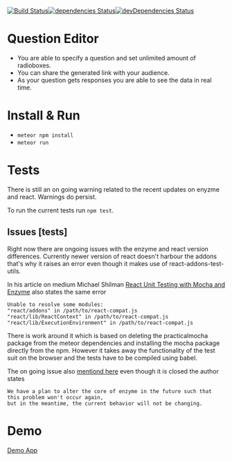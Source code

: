 [![Build Status](https://travis-ci.org/haraldur12/quantilope-task.svg?branch=master)](https://travis-ci.org/haraldur12/quantilope-task)[![dependencies Status](https://david-dm.org/haraldur12/quantilope-task/status.svg)](https://david-dm.org/haraldur12/quantilope-task)[![devDependencies Status](https://david-dm.org/haraldur12/quantilope-task/dev-status.svg)](https://david-dm.org/haraldur12/quantilope-task?type=dev)

# Question Editor

* You are able to specify a question and set unlimited amount of radioboxes.
* You can share the generated link with your audience.
* As your question gets responses you are able to see the data in real time.

# Install & Run

* `meteor npm install`
* `meteor run`

# Tests
  There is still an on going warning related to the recent updates on enyzme and react.
  Warnings do persist.

  To run the current tests run `npm test`.
## Issues [tests]
  Right now there are ongoing issues with the enzyme and react version differences. Currently newer
  version of react doesn't harbour the addons that's why it raises an error even though it makes use of
  react-addons-test-utils.

  In his article on medium Michael Shilman [React Unit Testing with Mocha and Enzyme](https://medium.freecodecamp.org/react-unit-testing-with-mocha-and-enzyme-77d18b6875cb) also states
  the same error

  ```
  Unable to resolve some modules:
  "react/addons" in /path/to/react-compat.js
  "react/lib/ReactContext" in /path/to/react-compat.js
  "react/lib/ExecutionEnvironment" in /path/to/react-compat.js
  ```

  There is work around it which is based on deleting the practicalmocha package from the meteor dependencies
  and installing the mocha package directly from the npm. However it takes away the functionality of the test suit on the browser and the tests have to be compiled using babel.

  The on going issue also [mentiond here](https://github.com/airbnb/enzyme/issues/302) even though it is closed
  the author states

  ```
  We have a plan to alter the core of enzyme in the future such that this problem won't occur again,
  but in the meantime, the current behavior will not be changing.
  ```

# Demo

[Demo App](https://quanti.herokuapp.com)
